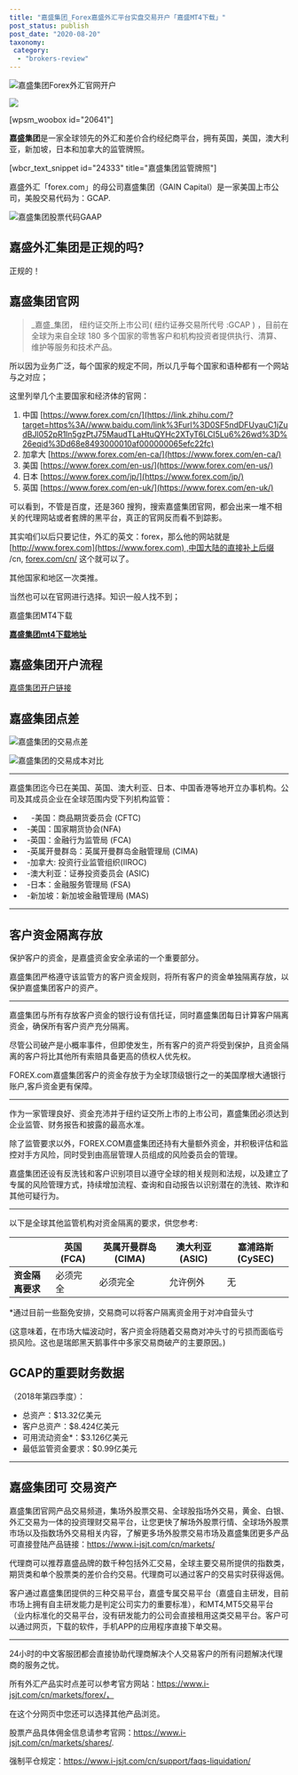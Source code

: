 ```yaml
---
title: "嘉盛集团_Forex嘉盛外汇平台实盘交易开户「嘉盛MT4下载」"
post_status: publish
post_date: "2020-08-20"
taxonomy:
 category: 
  - "brokers-review"
---
```


![嘉盛集团Forex外汇官网开户](https://cdn.fendou.la/welaowei8/2020/05/forex.svg)

![](https://cdn.fendou.la/welaowei8/2020/09/forex.svg)

[wpsm_woobox id="20641"]

**嘉盛集团**是一家全球领先的外汇和差价合约经纪商平台，拥有英国，美国，澳大利亚，新加坡，日本和加拿大的监管牌照。

[wbcr_text_snippet id="24333" title="嘉盛集团监管牌照"]

嘉盛外汇「forex.com」的母公司嘉盛集团（GAIN Capital）是一家美国上市公司，美股交易代码为：GCAP.

![嘉盛集团股票代码GAAP](https://cdn.fendou.la/welaowei8/2020/07/bfa593c4e9fc699055d83f2303055a0c-10.png)

## **嘉盛外汇集团**是正规的吗?

正规的！

## **嘉盛集团**官网

> _嘉盛_集团， 纽约证交所上市公司( 纽约证券交易所代号 :GCAP ) ，目前在全球为来自全球 180 多个国家的零售客户和机构投资者提供执行、清算、维护等服务和技术产品。

所以因为业务广泛，每个国家的规定不同，所以几乎每个国家和语种都有一个网站与之对应；

这里列举几个主要国家和经济体的官网：

1. 中国 [https://www.forex.com/cn/](https://link.zhihu.com/?target=https%3A//www.baidu.com/link%3Furl%3D0SF5ndDFUyauC1jZudBJl052pR1ln5gzPtJ75MaudTLaHtuQYHc2XTyT6LCI5Lu6%26wd%3D%26eqid%3Dd68e8493000010af000000065efc22fc)
2. 加拿大 [https://www.forex.com/en-ca/](https://www.forex.com/en-ca/)
3. 美国 [https://www.forex.com/en-us/](https://www.forex.com/en-us/)
4. 日本 [https://www.forex.com/jp/](https://www.forex.com/jp/)
5. 英国 [https://www.forex.com/en-uk/](https://www.forex.com/en-uk/)

可以看到，不管是百度，还是360 搜狗，搜索嘉盛集团官网，都会出来一堆不相关的代理网站或者套牌的黑平台，真正的官网反而看不到踪影。

其实咱们以后只要记住，外汇的英文：forex，那么他的网站就是[http://www.forex.com](https://www.forex.com) ,中国大陆的直接补上后缀 /cn, [forex.com/cn/](https://www.forex.com/cn/) 这个就可以了。

其他国家和地区一次类推。

当然也可以在官网进行选择。知识一般人找不到；

嘉盛集团MT4下载

**[嘉盛集团mt4下载地址](https://download.mql5.com/cdn/web/first.prudential.markets/mt4/fpmarkets4setup.exe)**

## 嘉盛集团开户流程

[嘉盛集团开户链接](https://www.ifttt.fun/go/forexcom/ "嘉盛集团")

## 嘉盛集团点差

![嘉盛集团的交易点差](https://cdn.fendou.la/welaowei8/2020/07/3f4f00a975610e8225e62151a8597c89-2.png)

![嘉盛集团的交易成本对比](https://cdn.fendou.la/welaowei8/2020/07/981c0d7caa818360d24ae151ed3d1819-2.png)

* * *

嘉盛集团迄今已在美国、英国、澳大利亚、日本、中国香港等地开立办事机构。公司及其成员企业在全球范围内受下列机构监管：

-     -美国：商品期货委员会 (CFTC)
-   -美国：国家期货协会(NFA)
-   -英国：金融行为监管局 (FCA)
-   -英属开曼群岛：英属开曼群岛金融管理局 (CIMA)
-   -加拿大: 投资行业监管组织(IIROC)
-   -澳大利亚：证券投资委员会 (ASIC)
-   -日本：金融服务管理局 (FSA)
-   -新加坡：新加坡金融管理局 (MAS)

* * *
## 客户资金隔离存放

保护客户的资金，是嘉盛资金安全承诺的一个重要部分。

嘉盛集团严格遵守该监管方的客户资金规则，将所有客户的资金单独隔离存放，以保护嘉盛集团客户的资产。

* * *

嘉盛集团与所有存放客户资金的银行设有信托证，同时嘉盛集团每日计算客户隔离资金，确保所有客户资产充分隔离。

尽管公司破产是小概率事件，但即使发生，所有客户的资产将受到保护，且资金隔离的客户将比其他所有索赔具备更高的债权人优先权。

FOREX.com嘉盛集团客户的资金存放于为全球顶级银行之一的美国摩根大通银行账户,客戶资金更有保障。

* * *

作为一家管理良好、资金充沛并于纽约证交所上市的上市公司，嘉盛集团必须达到企业监管、财务报告和披露的最高水准。

除了监管要求以外，FOREX.COM嘉盛集团还持有大量额外资金，并积极评估和监控对手方风险，同时受到由高层管理人员组成的风险委员会的管理。

嘉盛集团还设有反洗钱和客户识别项目以遵守全球的相关规则和法规，以及建立了专属的风险管理方式，持续增加流程、查询和自动报告以识别潜在的洗钱、欺诈和其他可疑行为。

* * *

以下是全球其他监管机构对资金隔离的要求，供您参考:

|  | 英国(FCA) | 英属开曼群岛  (CIMA) | 澳大利亚  (ASIC) | 塞浦路斯  (CySEC) |
| ---- | ---- | ---- | ---- | ---- |
| **资金隔离要求** | 必须完全 | 必须完全 | 允许例外 | 无 |
*通过目前一些豁免安排，交易商可以将客户隔离资金用于对冲自营头寸

(这意味着，在市场大幅波动时，客户资金将随着交易商对冲头寸的亏损而面临亏损风险。这也是瑞郎黑天鹅事件中多家交易商破产的主要原因。)

## GCAP的重要财务数据

（2018年第四季度）：

- 总资产：$13.32亿美元
- 客户总资产：$8.424亿美元
- 可用流动资金*：$3.126亿美元
- 最低监管资金要求：$0.99亿美元

* * *

## 嘉盛集团可 交易资产

嘉盛集团官网产品交易频道，集场外股票交易、全球股指场外交易，黄金、白银、外汇交易为一体的投资理财交易平台，让您更快了解场外股票行情、全球场外股票市场以及指数场外交易相关内容，了解更多场外股票交易市场及嘉盛集团更多产品可直接登陆产品链接：https://www.i-jsjt.com/cn/markets/

代理商可以推荐嘉盛品牌的数千种包括外汇交易，全球主要交易所提供的指数类，期货类和单个股票类的差价合约交易。代理商可以通过客户的交易实时获得返佣。

客户通过嘉盛集团提供的三种交易平台，嘉盛专属交易平台（嘉盛自主研发，目前市场上拥有自主研发能力是判定公司实力的重要标准），和MT4,MT5交易平台（业内标准化的交易平台，没有研发能力的公司会直接租用这类交易平台。客户可以通过网页，下载的软件，手机APP的应用程序直接下单交易。

* * *

24小时的中文客服团都会直接协助代理商解决个人交易客户的所有问题解决代理商的服务之忧。

所有外汇产品实时点差可以参考官方网站：https://www.i-jsjt.com/cn/markets/forex/，

在这个分网页中您还可以选择其他产品浏览。

股票产品具体佣金信息请参考官网：https://www.i-jsjt.com/cn/markets/shares/.

强制平仓规定：https://www.i-jsjt.com/cn/support/faqs-liquidation/
